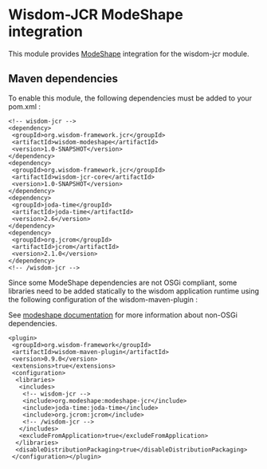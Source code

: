 # Wisdom-JCR ModeShape integration

This module provides [ModeShape](http://modeshape.jboss.org) integration for the wisdom-jcr module.

## Maven dependencies

To enable this module, the following dependencies must be added to your pom.xml :

````
<!-- wisdom-jcr -->
<dependency>
 <groupId>org.wisdom-framework.jcr</groupId>
 <artifactId>wisdom-modeshape</artifactId>
 <version>1.0-SNAPSHOT</version>
</dependency>
<dependency>
 <groupId>org.wisdom-framework.jcr</groupId>
 <artifactId>wisdom-jcr-core</artifactId>
 <version>1.0-SNAPSHOT</version>
</dependency>
<dependency>
 <groupId>joda-time</groupId>
 <artifactId>joda-time</artifactId>
 <version>2.6</version>
</dependency>
<dependency>
 <groupId>org.jcrom</groupId>
 <artifactId>jcrom</artifactId>
 <version>2.1.0</version>
</dependency>
<!-- /wisdom-jcr -->
````

Since some ModeShape dependencies are not OSGi compliant, some libraries need to be added statically to the wisdom application runtime using the following configuration of the wisdom-maven-plugin :

See [modeshape documentation](http://wisdom-framework.org/reference/0.8.0/index.html#_using_non_osgi_dependencies) for more information about non-OSGi dependencies.

````
<plugin>
 <groupId>org.wisdom-framework</groupId>
 <artifactId>wisdom-maven-plugin</artifactId>
 <version>0.9.0</version>
 <extensions>true</extensions>
 <configuration>
  <libraries>
   <includes>
    <!-- wisdom-jcr -->
    <include>org.modeshape:modeshape-jcr</include>
    <include>joda-time:joda-time</include>
    <include>org.jcrom:jcrom</include>
    <!-- /wisdom-jcr -->
   </includes>
   <excludeFromApplication>true</excludeFromApplication>
  </libraries>
  <disableDistributionPackaging>true</disableDistributionPackaging>
 </configuration></plugin>
````
